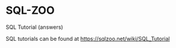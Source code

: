 # SQL-ZOO
SQL Tutorial (answers)

SQL tutorials can be found at  https://sqlzoo.net/wiki/SQL_Tutorial

